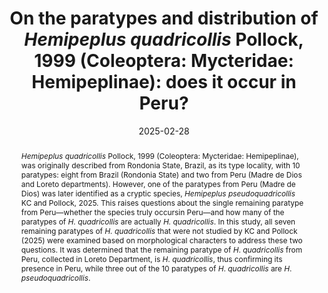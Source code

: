 ---
title: 'On the paratypes and distribution of <i>Hemipeplus quadricollis</i> Pollock, 1999 (Coleoptera: Mycteridae: Hemipeplinae): does it occur in Peru?'
date: '2025-02-28'
doi: 'https://doi.org/10.64338/im.1106.qlarp'
journal: Insecta Mundi
issue: '1106'
pagination: '1–7'
zoobank: 'urn:lsid:zoobank.org:pub:422C21B6-7701-4DC0-90C9-86DBCAD03B10'
authors:
  - first_name: 'K. C.'
    last_name: 'Snaja'
    affiliation: 'Florida State Collection of Arthropods, Florida Department of Agriculture and Consumer Services P.O. Box 147100, Gainesville, FL 32614-7100, USA'
    email: 'Sajankc143@gmail.com'
    orcid: 'https://orcid.org/0000-0002-2749-0738'

download: 'https://drive.google.com/file/d/1bwQKQnPA7NIJnTYyoL1uZrGV8jZrUK_i/view?usp=sharing'

supplementary:

keywords: 
  - Cryptic species
  - new records
  - palm beetles
  - sympatry

categories:
  - Coleoptera
  - Mycteridae
  - Hemipeplinae
  
references:
  - authors: Grouvelle A.
    year: 1896
    title: 'Nitidulides, Colydiides, Cucujides et Parnides recoltes par M. E. Gounelle au Bresil et autres Clavicornes d’Amerique. Annales de la Societe Entomologique de France 65'
    pages: 177–216
    doi: 
    url: 
    access: 

  - authors: ICZN [International Commission on Zoological Nomenclature].
    year: 1999
    title: 'International code of zoological nomenclature. Fourth edition. International Trust for Zoological Nomenclature; London'
    pages: 306 p
    doi: 
    url: 
    access: 

  - authors: KC S, Pollock DA.
    year: 2025
    title: 'Review of the Hemipeplinae (Coleoptera: Mycteridae) fauna of the world with descriptions of twenty-nine new species. Zootaxa 5574(1)'
    pages: 1–140
    doi: 
    url: 
    access: 

  - authors: Pollock DA.
    year: 1999
    title: 'Review of the New World Hemipeplinae (Coleoptera: Mycteridae) with descriptions of ten new species. Entomologica Scandinavica 30(1)'
    pages: 47–73
    doi: 
    url: 
    access:
 
abstract: '<i>Hemipeplus quadricollis </i>Pollock, 1999 (Coleoptera: Mycteridae: Hemipeplinae), was originally described from Rondonia State, Brazil, as its type locality, with 10 paratypes: eight from Brazil (Rondonia State) and two from Peru (Madre de Dios and Loreto departments). However, one of the paratypes from Peru (Madre de Dios) was later identified as a cryptic species, <i>Hemipeplus pseudoquadricollis </i>KC and Pollock, 2025. This raises questions about the single remaining paratype from Peru—whether the species truly occursin Peru—and how many of the paratypes of <i>H. quadricollis </i>are actually <i>H. quadricollis</i>. In this study, all seven remaining paratypes of <i>H. quadricollis </i>that were not studied by KC and Pollock (2025) were examined based on morphological characters to address these two questions. It was determined that the remaining paratype of <I>H</I>. <i>quadricollis </i>from Peru, collected in Loreto Department, is <I>H</I>. <i>quadricollis</i>, thus confirming its presence in Peru, while three out of the 10 paratypes of <I>H</I>. <i>quadricollis </i>are <I>H</I>. <i>pseudoquadricollis</i>.'

---